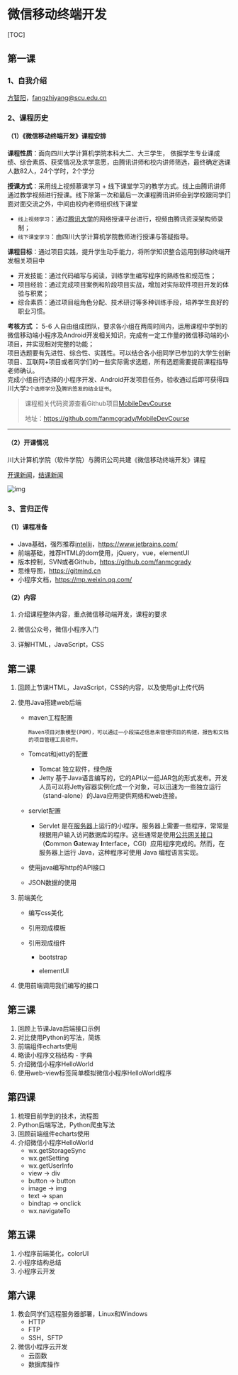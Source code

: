 # 微信移动终端开发

[TOC]

## 第一课

### 1、自我介绍

[方智阳](C:\Users\fanmc\OneDrive\个人\奖状\好未来奖\附件：个人情况目录.pdf)，fangzhiyang@scu.edu.cn

### 2、课程历史

#### （1）《微信移动终端开发》课程安排

**课程性质**：面向四川大学计算机学院本科大二、大三学生， 依据学生专业课成绩、综合素质、获奖情况及求学意愿，由腾讯讲师和校内讲师筛选，最终确定选课人数82人，24个学时，2个学分

**授课方式**：采用线上视频慕课学习 + 线下课堂学习的教学方式。线上由腾讯讲师通过教学视频进行授课。线下除第一次和最后一次课程腾讯讲师会到学校跟同学们面对面交流之外，中间由校内老师组织线下课堂

- `线上视频学习`：通过[腾讯大学](http://scu.daxueqq.edusoho.cn/)的网络授课平台进行，视频由腾讯资深架构师录制；
- `线下课堂学习`：由四川大学计算机学院教师进行授课与答疑指导。

**课程目标**：通过项目实践，提升学生动手能力，将所学知识整合运用到移动终端开发相关项目中

- 开发技能：通过代码编写与阅读，训练学生编写程序的熟练性和规范性；
- 项目经验：通过完成项目案例和阶段项目实战，增加对实际软件项目开发的体验与积累；
- 综合素质：通过项目组角色分配、技术研讨等多种训练手段，培养学生良好的职业习惯。

**考核方式 ：** 5-6 人自由组成团队，要求各小组在两周时间内，运用课程中学到的微信移动端小程序及Android开发相关知识，完成有一定工作量的微信移动端的小项目，并实现相对完整的功能；  
项目选题要有先进性、综合性、实践性。可以结合各小组同学已参加的大学生创新项目、互联网+项目或者同学们的一些实际需求选题，所有选题需要提前课程指导老师确认。   
完成小组自行选择的小程序开发、Android开发项目任务。验收通过后即可获得四川大学`2个选修学分`及`腾讯签发的结业证书`。

> 课程相关代码资源查看Github项目[MobileDevCourse](https://github.com/fanmcgrady/MobileDevCourse)
>
> 地址：https://github.com/fanmcgrady/MobileDevCourse

-----

#### （2）开课情况

川大计算机学院（软件学院）与腾讯公司共建《微信移动终端开发》课程

[开课新闻](http://www.scu.edu.cn/info/1207/3449.htm?from=singlemessage)，[结课新闻](http://cs.scu.edu.cn/info/1066/5830.htm)

![img](http://www.scu.edu.cn/__local/2/B2/D5/F65A770E1F717EA7A8A9B13B6D0_DCFAEA24_3F2B2.jpg)

### 3、言归正传

#### （1）课程准备

- Java基础，强烈推荐[intellij](https://www.jetbrains.com/)，https://www.jetbrains.com/
- 前端基础，推荐HTML的dom使用，jQuery，vue，elementUI
- 版本控制，SVN或者Github，https://github.com/fanmcgrady
- 思维导图，https://gitmind.cn
- 小程序文档，https://mp.weixin.qq.com/

#### （2）内容

1. 介绍课程整体内容，重点微信移动端开发，课程的要求

2. 微信公众号，微信小程序入门

3. 详解HTML，JavaScript，CSS

   

## 第二课

1. 回顾上节课HTML，JavaScript，CSS的内容，以及使用git上传代码

2. 使用Java搭建web后端

   - maven工程配置

     ```
     Maven项目对象模型(POM)，可以通过一小段描述信息来管理项目的构建，报告和文档的项目管理工具软件。
     ```

   - Tomcat和jetty的配置

     - Tomcat 独立软件，绿色版
     - Jetty 基于Java语言编写的，它的API以一组JAR包的形式发布。开发人员可以将Jetty容器实例化成一个对象，可以迅速为一些独立运行（stand-alone）的Java应用提供网络和web连接。

   - servlet配置

     - Servlet 是在[服务器](https://baike.baidu.com/item/服务器)上运行的小程序。服务器上需要一些程序，常常是根据用户输入访问数据库的程序。这些通常是使用[公共网关接口](https://baike.baidu.com/item/公共网关接口)（**C**ommon **G**ateway **I**nterface，CGI）应用程序完成的。然而，在服务器上运行 Java，这种程序可使用 Java 编程语言实现。

   - 使用java编写http的API接口

   - JSON数据的使用 

3. 前端美化

   - 编写css美化

   - 引用现成模板

   - 引用现成组件

     - bootstrap

     - elementUI
4. 使用前端调用我们编写的接口

## 第三课

1. 回顾上节课Java后端接口示例
1. 对比使用Python的写法，简练
1. 前端组件echarts使用
1. 略读小程序文档结构 - 字典
1. 介绍微信小程序HelloWorld
1. 使用web-view标签简单模拟微信小程序HelloWorld程序

## 第四课

1. 梳理目前学到的技术，流程图
1. Python后端写法，Python爬虫写法
1. 回顾前端组件echarts使用
1. 介绍微信小程序HelloWorld
    - wx.getStorageSync
    - wx.getSetting
    - wx.getUserInfo
    - view -> div
    - button -> button
    - image -> img
    - text -> span
    - bindtap -> onclick
    - wx.navigateTo

## 第五课
1. 小程序前端美化，colorUI
1. 小程序结构总结
1. 小程序云开发

## 第六课
1. 教会同学们远程服务器部署，Linux和Windows
   - HTTP
   - FTP
   - SSH，SFTP
1. 微信小程序云开发
   - 云函数
   - 数据库操作
